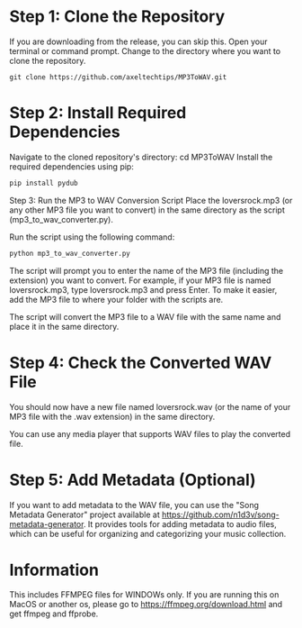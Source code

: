 # Step 1: Clone the Repository
If you are downloading from the release, you can skip this.
Open your terminal or command prompt.
Change to the directory where you want to clone the repository.
```command
git clone https://github.com/axeltechtips/MP3ToWAV.git
```
# Step 2: Install Required Dependencies
Navigate to the cloned repository's directory:
cd MP3ToWAV
Install the required dependencies using pip:
```python
pip install pydub
```
Step 3: Run the MP3 to WAV Conversion Script
Place the loversrock.mp3 (or any other MP3 file you want to convert) in the same directory as the script (mp3_to_wav_converter.py).

Run the script using the following command:

```python
python mp3_to_wav_converter.py
```
The script will prompt you to enter the name of the MP3 file (including the extension) you want to convert. For example, if your MP3 file is named loversrock.mp3, type loversrock.mp3 and press Enter.
To make it easier, add the MP3 file to where your folder with the scripts are.

The script will convert the MP3 file to a WAV file with the same name and place it in the same directory.

# Step 4: Check the Converted WAV File
You should now have a new file named loversrock.wav (or the name of your MP3 file with the .wav extension) in the same directory.

You can use any media player that supports WAV files to play the converted file.

# Step 5: Add Metadata (Optional)
If you want to add metadata to the WAV file, you can use the "Song Metadata Generator" project available at https://github.com/n1d3v/song-metadata-generator. It provides tools for adding metadata to audio files, which can be useful for organizing and categorizing your music collection.

# Information
This includes FFMPEG files for WINDOWs only. If you are running this on MacOS or another os, please go to https://ffmpeg.org/download.html and get ffmpeg and ffprobe.
